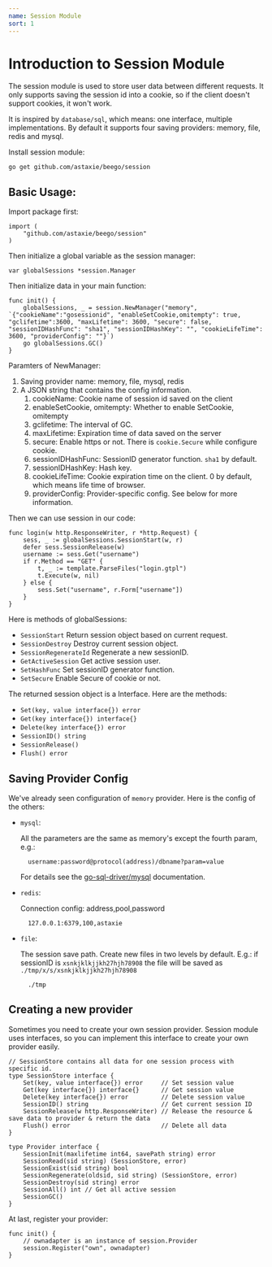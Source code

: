```yaml
---
name: Session Module
sort: 1
---
```


# Introduction to Session Module

The session module is used to store user data between different requests. It only supports saving the session id into a cookie, so if the client doesn't support cookies, it won't work.

It is inspired by `database/sql`, which means: one interface, multiple implementations. By default it supports four saving providers: memory, file, redis and mysql.

Install session module:

	go get github.com/astaxie/beego/session

## Basic Usage:

Import package first:

	import (
		"github.com/astaxie/beego/session"
	)

Then initialize a global variable as the session manager:

	var globalSessions *session.Manager

Then initialize data in your main function:

	func init() {
		globalSessions, _ = session.NewManager("memory", `{"cookieName":"gosessionid", "enableSetCookie,omitempty": true, "gclifetime":3600, "maxLifetime": 3600, "secure": false, "sessionIDHashFunc": "sha1", "sessionIDHashKey": "", "cookieLifeTime": 3600, "providerConfig": ""}`)
		go globalSessions.GC()
	}

Paramters of NewManager:

1. Saving provider name: memory, file, mysql, redis
2. A JSON string that contains the config information.
	1. cookieName: Cookie name of session id saved on the client
	2. enableSetCookie, omitempty: Whether to enable SetCookie, omitempty
	3. gclifetime: The interval of GC.
	4. maxLifetime: Expiration time of data saved on the server
	5. secure: Enable https or not. There is `cookie.Secure` while configure cookie.
	6. sessionIDHashFunc: SessionID generator function. `sha1` by default.
	7. sessionIDHashKey: Hash key.
	8. cookieLifeTime: Cookie expiration time on the client. 0 by default, which means life time of browser.
	9. providerConfig: Provider-specific config. See below for more information.

Then we can use session in our code:

	func login(w http.ResponseWriter, r *http.Request) {
		sess, _ := globalSessions.SessionStart(w, r)
		defer sess.SessionRelease(w)
		username := sess.Get("username")
		if r.Method == "GET" {
			t, _ := template.ParseFiles("login.gtpl")
			t.Execute(w, nil)
		} else {
			sess.Set("username", r.Form["username"])
		}
	}

Here is methods of globalSessions:

- `SessionStart` Return session object based on current request.
- `SessionDestroy` Destroy current session object.
- `SessionRegenerateId` Regenerate a new sessionID.
- `GetActiveSession` Get active session user.
- `SetHashFunc` Set sessionID generator function.
- `SetSecure` Enable Secure of cookie or not.

The returned session object is a Interface. Here are the methods:

- `Set(key, value interface{}) error`
- `Get(key interface{}) interface{}`
- `Delete(key interface{}) error`
- `SessionID() string`
- `SessionRelease()`
- `Flush() error`

## Saving Provider Config

We've already seen configuration of `memory` provider. Here is the config of the others:

- `mysql`:

	All the parameters are the same as memory's except the fourth param, e.g.:

		username:password@protocol(address)/dbname?param=value

	For details see the [go-sql-driver/mysql](https://github.com/go-sql-driver/mysql#dsn-data-source-name) documentation.

- `redis`:

	Connection config: address,pool,password

		127.0.0.1:6379,100,astaxie

- `file`:

	The session save path. Create new files in two levels by default.  E.g.: if sessionID is `xsnkjklkjjkh27hjh78908` the file will be saved as `./tmp/x/s/xsnkjklkjjkh27hjh78908`

		./tmp

## Creating a new provider

Sometimes you need to create your own session provider. Session module uses interfaces, so you can implement this interface to create your own provider easily.


	// SessionStore contains all data for one session process with specific id.
	type SessionStore interface {
		Set(key, value interface{}) error     // Set session value
		Get(key interface{}) interface{}      // Get session value
		Delete(key interface{}) error         // Delete session value
		SessionID() string                    // Get current session ID
		SessionRelease(w http.ResponseWriter) // Release the resource & save data to provider & return the data
		Flush() error                         // Delete all data
	}

	type Provider interface {
		SessionInit(maxlifetime int64, savePath string) error
		SessionRead(sid string) (SessionStore, error)
		SessionExist(sid string) bool
		SessionRegenerate(oldsid, sid string) (SessionStore, error)
		SessionDestroy(sid string) error
		SessionAll() int // Get all active session
		SessionGC()
	}

At last, register your provider:

	func init() {
		// ownadapter is an instance of session.Provider
		session.Register("own", ownadapter)
	}
